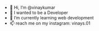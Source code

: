 - 👋 Hi, I’m @vinaykumar
- 👀 I wanted to be a Developer
- 🌱 I’m currently learning web development
- 📫 reach me on my instagram: vinays.01 

<!---
vinay0111/vinay0111 is a ✨ special ✨ repository because its `README.md` (this file) appears on your GitHub profile.
You can click the Preview link to take a look at your changes.
--->
